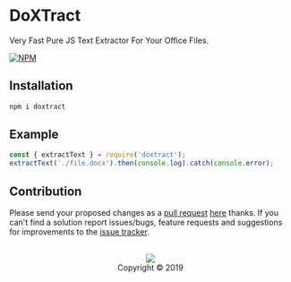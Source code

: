 # DoXTract

Very Fast Pure JS Text Extractor For Your Office Files.

[![NPM](https://nodei.co/npm/doxtract.png?compact=true)](https://nodei.co/npm/doxtract/)

## Installation

```bash
npm i doxtract
```

## Example

```js
const { extractText } = require('doxtract');
extractText('./file.docx').then(console.log).catch(console.error);
```

## Contribution

Please send your proposed changes as a [pull request](https://help.github.com/en/articles/about-pull-requests) [here](https://github.com/sorleone/doxtract/pulls) thanks. If you can't find a solution report issues/bugs, feature requests and suggestions for improvements to the [issue tracker](https://github.com/sorleone/doxtract/issues).

<p align="center">
  <br>
  <a href="https://creativecommons.org/licenses/by-nc-sa/4.0">
    <img src="https://mirrors.creativecommons.org/presskit/buttons/88x31/svg/by-nc-sa.svg"/>
  </a>
  <br>
  Copyright &copy; 2019
</p>
